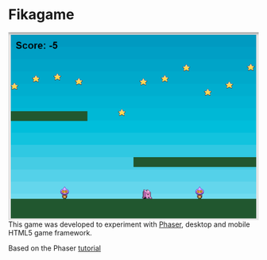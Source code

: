 # Fikagame

<img src="https://github.com/nadias/fikagame/blob/master/fikagame.png" align="right">

This game was developed to experiment with <a href="http://phaser.io">Phaser</a>, desktop and mobile HTML5 game framework.

Based on the Phaser <a href="http://phaser.io/tutorials/making-your-first-phaser-game">tutorial</a>